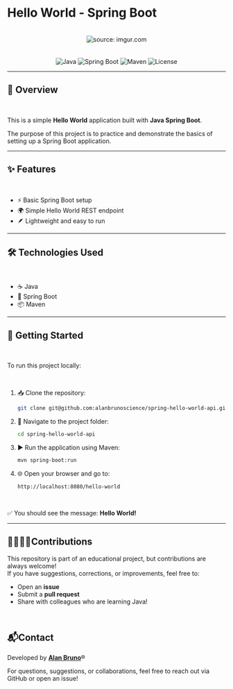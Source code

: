 # Hello World - Spring Boot

<br />

<div align="center">
    <img src="https://i.imgur.com/w8tTOuT.png" title="source: imgur.com" /> 
</div>

<br />
<br />

<div align="center">
  <img src="https://img.shields.io/badge/Java-ED8B00?style=for-the-badge&logo=java&logoColor=white" alt="Java"/>
  <img src="https://img.shields.io/badge/Spring%20Boot-6DB33F?style=for-the-badge&logo=springboot&logoColor=white" alt="Spring Boot"/>
  <img src="https://img.shields.io/badge/Maven-C71A36?style=for-the-badge&logo=apachemaven&logoColor=white" alt="Maven"/>
  <img src="https://img.shields.io/badge/License-MIT-blue?style=for-the-badge" alt="License"/>
</div>

---

## 📖 Overview

<br />

This is a simple **Hello World** application built with **Java Spring Boot**.

The purpose of this project is to practice and demonstrate the basics of setting up a Spring Boot application.

---

## ✨ Features

<br />

- ⚡ Basic Spring Boot setup  
- 🌍 Simple Hello World REST endpoint  
- 🪶 Lightweight and easy to run

---

## 🛠️ Technologies Used

<br />

- ☕ Java  
- 🍃 Spring Boot  
- 📦 Maven

---

## 🚀 Getting Started

<br />

To run this project locally:

<br />

1. 📥 Clone the repository:

   ```bash
   git clone git@github.com:alanbrunoscience/spring-hello-world-api.git
   ```

2. 📂 Navigate to the project folder:

   ```bash
   cd spring-hello-world-api
   ```

3. ▶️ Run the application using Maven:

   ```bash
   mvn spring-boot:run
   ```

4. 🌐 Open your browser and go to:

   ```
   http://localhost:8080/hello-world
   ```

<br />

✅ You should see the message: **Hello World!**

---

## 🫱🏻‍🫲🏻Contributions

This repository is part of an educational project, but contributions are always welcome!  
If you have suggestions, corrections, or improvements, feel free to:

- Open an **issue**  
- Submit a **pull request**  
- Share with colleagues who are learning Java!  

<br />

## 📬Contact

Developed by [**Alan Bruno**](https://github.com/alanbrunoscience)®

For questions, suggestions, or collaborations, feel free to reach out via GitHub or open an issue!
